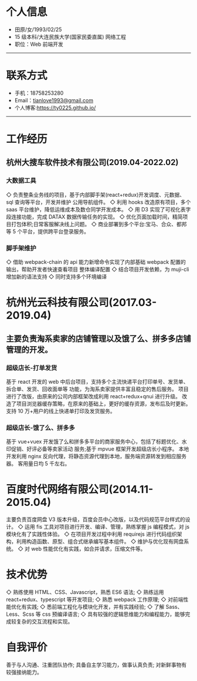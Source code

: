 # 个人信息

- 田原/女/1993/02/25
- 15 级本科/大连⺠族大学(国家⺠委直属) 网络工程
- 职位：Web 前端开发


---

# 联系方式

- 手机：18758253280
- Email：tianlove1993@gmail.com 
- 个人博客:https://ty0225.github.io/

---
# 工作经历

## 杭州大搜⻋软件技术有限公司(2019.04-2022.02) 

### 大数据工具
◇ 负责整条业务线的项目，基于内部脚手架(react+redux)开发调度、元数据、sql 查询等平台，开发并维护 公用导航组件。
◇ 利用 hooks 改造原有项目，多个 saas 平台维护，降低运维成本及数仓同学开发成本。
◇ 用 D3 实现了可视化表字段连接功能，完成 DATAX 数据传输任务的实现。
◇ 优化⻚面加载时间，精简项目打包体积;日常客服解决线上问题。
◇ 商业部署到多个平台:宝⻢、合众、都邦等 5 个平台，提供跨平台登录服务。
### 脚手架维护
◇ 借助 webpack-chain 的 api 能力新增命令实现了内部基础 webpack 配置的输出，帮助开发者快速查看项目 整体编译配置
◇ 结合项目开发依赖，为 muji-cli 增加新的语法支持
◇ 同时支持多个环境编译 

# 杭州光云科技有限公司(2017.03-2019.04)
## 主要负责淘系卖家的店铺管理以及饿了么、拼多多店铺管理的开发。 

### 超级店⻓-打单发货
基于 react 开发的 web 中后台项目，支持多个主流快递平台打印单号、发货单、拆合单、发货、回收面单等 功能，为淘系卖家提供丰富且稳定的售后服务。
项目进行了改版，由原来的公司内部框架改成利用 react+redux+qnui 进行升级。 改造了项目浏览器缓存策略，在原来的基础上，更好的缓存资源，发布后及时更新。
支持 10 万+用户的线上快递单打印及发货服务。
   
### 超级店⻓-饿了么、拼多多
基于 vue+vuex 开发饿了么和拼多多平台的商家服务中心，包括了标题优化、水印促销、好评必备等卖家活动 服务;基于 mpvue 框架开发超级店⻓小程序。
本地开发利用 nginx 反向代理，将静态资源代理到本地，服务端资源转发到相应服务器。
客用量日均 5 千左右。


# 百度时代网络有限公司(2014.11-2015.04)

主要负责百度网盘 V3 版本升级，百度会员中心改版，以及代码规范平台样式的设计。
◇ 运用 fis 工具对项目进行开发、编译、管理，熟练掌握 js 编程模式，对 js 模块化有了实践性体验。
◇ 在项目开发过程中利用 requirejs 进行代码组织架构，利用构造函数、原型、组合式继承编写基本组件。 ◇ 维护与优化现有网盘系统。
◇ 对 web 性能优化有实践，如合并请求，压缩文件等。

# 技术优势

◇ 熟练使用 HTML、CSS、Javascript，熟悉 ES6 语法; ◇ 熟练运用 react+redux、typescript 等开发项目;
◇ 熟悉 webpack 工作原理;
◇ 对前端性能优化有实践;
◇ 悉前端工程化与模块化开发，并有实践经验;
◇ 了解 Sass、Less、Scss 等 css 预编译语言;
◇ 具有较强的逻辑思维能力和编程能力，能够完成较复杂的交互流程和实现。


# 自我评价

善于与人沟通、注重团队协作;
具备自主学习能力，做事认真负责;
对新鲜事物有较强接纳能力。
